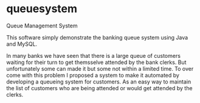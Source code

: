 queuesystem
===========

Queue Management System

This software simply demonstrate the banking queue system using Java and MySQL. 

In many banks we have seen that there is a large queue of customers waiting for their turn to get themsselve attended 
by the bank clerks. But unfortunately some can made it but some not within a limited time. To over come with this problem
I proposed a system to make it automated by developing a queueing system for customers. As an easy way to maintain 
the list of customers who are being attended or would get attended by the clerks.
